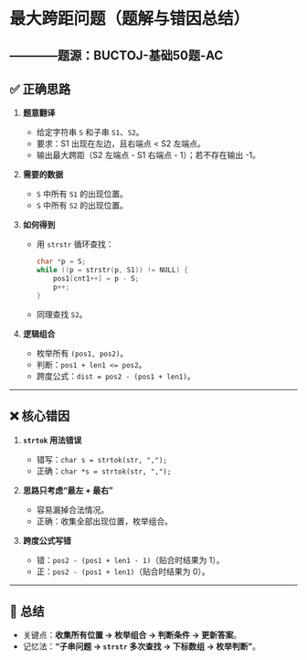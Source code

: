 # 最大跨距问题（题解与错因总结）

## ————题源：BUCTOJ-基础50题-AC

## ✅ 正确思路

1. **题意翻译**
   - 给定字符串 `S` 和子串 `S1`、`S2`。
   - 要求：S1 出现在左边，且右端点 < S2 左端点。
   - 输出最大跨距（S2 左端点 - S1 右端点 - 1）；若不存在输出 -1。

2. **需要的数据**
   - `S` 中所有 `S1` 的出现位置。
   - `S` 中所有 `S2` 的出现位置。

3. **如何得到**
   - 用 `strstr` 循环查找：
     ```c
     char *p = S;
     while ((p = strstr(p, S1)) != NULL) {
         pos1[cnt1++] = p - S;
         p++;
     }
     ```
   - 同理查找 `S2`。

4. **逻辑组合**
   - 枚举所有 `(pos1, pos2)`。
   - 判断：`pos1 + len1 <= pos2`。
   - 跨度公式：`dist = pos2 - (pos1 + len1)`。

---

## ❌ 核心错因

1. **`strtok` 用法错误**  
   - 错写：`char s = strtok(str, ",");`  
   - 正确：`char *s = strtok(str, ",");`  

2. **思路只考虑“最左 + 最右”**  
   - 容易漏掉合法情况。  
   - 正确：收集全部出现位置，枚举组合。

3. **跨度公式写错**  
   - 错：`pos2 - (pos1 + len1 - 1)`（贴合时结果为 1）。  
   - 正：`pos2 - (pos1 + len1)`（贴合时结果为 0）。

---

## 📎 总结

- 关键点：**收集所有位置 → 枚举组合 → 判断条件 → 更新答案**。  
- 记忆法：**“子串问题 → `strstr` 多次查找 → 下标数组 → 枚举判断”**。
